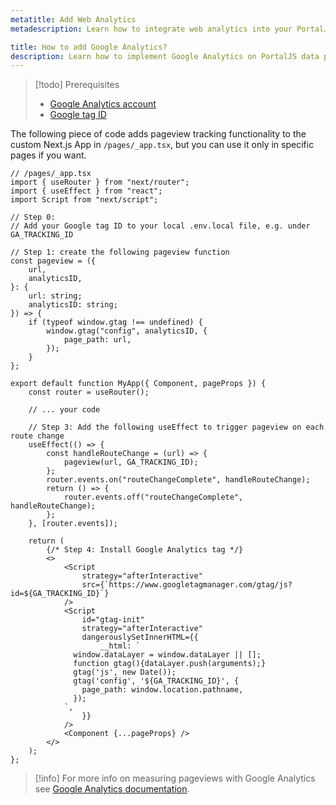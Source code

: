 ```yaml
---
metatitle: Add Web Analytics
metadescription: Learn how to integrate web analytics into your PortalJS data portal. Follow our step-by-step guide to track user behavior.

title: How to add Google Analytics?
description: Learn how to implement Google Analytics on PortalJS data portals
---
```


>[!todo] Prerequisites
>- [Google Analytics account](https://support.google.com/analytics/answer/9304153?hl=en)
>- [Google tag ID](https://support.google.com/analytics/answer/12270356?hl=en#:~:text=A%20Measurement%20ID%20is%20an,same%20as%20your%20destination%20ID.)

The following piece of code adds pageview tracking functionality to the custom Next.js App in `/pages/_app.tsx`, but you can use it only in specific pages if you want.

```tsx
// /pages/_app.tsx
import { useRouter } from "next/router";
import { useEffect } from "react";
import Script from "next/script";

// Step 0:
// Add your Google tag ID to your local .env.local file, e.g. under GA_TRACKING_ID

// Step 1: create the following pageview function
const pageview = ({
    url,
    analyticsID,
}: {
    url: string;
    analyticsID: string;
}) => {
    if (typeof window.gtag !== undefined) {
        window.gtag("config", analyticsID, {
            page_path: url,
        });
    }
};

export default function MyApp({ Component, pageProps }) {
	const router = useRouter();

    // ... your code

    // Step 3: Add the following useEffect to trigger pageview on each route change
    useEffect(() => {
        const handleRouteChange = (url) => {
            pageview(url, GA_TRACKING_ID);
        };
        router.events.on("routeChangeComplete", handleRouteChange);
        return () => {
            router.events.off("routeChangeComplete", handleRouteChange);
        };
    }, [router.events]);

    return (
		{/* Step 4: Install Google Analytics tag */}
        <>
            <Script
                strategy="afterInteractive"
                src={`https://www.googletagmanager.com/gtag/js?id=${GA_TRACKING_ID}`}
            />
            <Script
                id="gtag-init"
                strategy="afterInteractive"
                dangerouslySetInnerHTML={{
                    __html: `
              window.dataLayer = window.dataLayer || [];
              function gtag(){dataLayer.push(arguments);}
              gtag('js', new Date());
              gtag('config', '${GA_TRACKING_ID}', {
                page_path: window.location.pathname,
              });
            `,
                }}
            />
            <Component {...pageProps} />
        </>
    );
};
```

>[!info]
> For more info on measuring pageviews with Google Analytics see [Google Analytics documentation](https://developers.google.com/analytics).

<DocsPagination prev="/opensource/docs/deploying-your-portaljs-app" next="/opensource/howtos/seo" />
